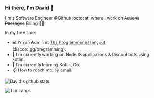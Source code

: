 ### Hi there, I'm David 👋

<!--
**ddivad195/ddivad195** is a ✨ _special_ ✨ repository because its `README.md` (this file) appears on your GitHub profile.

Here are some ideas to get you started:

- 🔭 I’m currently working on ...
- 🌱 I’m currently learning ...
- 👯 I’m looking to collaborate on ...
- 🤔 I’m looking for help with ...
- 💬 Ask me about ...
- 📫 How to reach me: ...
- 😄 Pronouns: ...
- ⚡ Fun fact: ...
-->

I'm a Software Engineer @Github :octocat: where I work on ~~Actions~~ ~~Packages~~ Billing 👨‍💻

In my free time:
- 💻 I'm an Admin at [The Programmer's Hangout](https://theprogrammershangout.com/) (discord.gg/programming).
- 🔭 I’m currently working on NodeJS applications & Discord bots using Kotlin.
- 🌱 I’m currently learning Kotlin, Go.
- 📫 How to reach me: by [email](mailto:ddivad195@gmail.com).

![David's github stats](https://github-readme-stats.vercel.app/api?username=ddivad195&count_private=true&show_icons=true&theme=dracula&hide=issues)

![Top Langs](https://github-readme-stats.vercel.app/api/top-langs/?username=ddivad195&layout=compact&show_icons=true&theme=dracula&hide=issues&card_width=445&exclude_repo=Coursera_Machine_Learning,ProjectEuler)

